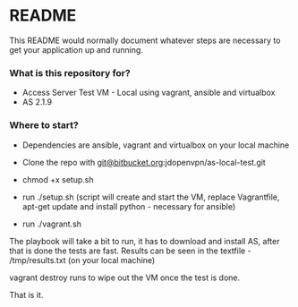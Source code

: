 # README #

This README would normally document whatever steps are necessary to get your application up and running.

### What is this repository for? ###

* Access Server Test VM - Local using vagrant, ansible and virtualbox
* AS 2.1.9

### Where to start? ###

* Dependencies are ansible, vagrant and virtualbox on your local machine

* Clone the repo with git@bitbucket.org:jdopenvpn/as-local-test.git
* chmod +x setup.sh
* run ./setup.sh (script will create and start the VM, replace Vagrantfile, apt-get update and install python - necessary for ansible) 
* run ./vagrant.sh

The playbook will take a bit to run, it has to download and install AS, after that is done the tests are fast.  Results can be seen in the textfile -
/tmp/results.txt (on your local machine)

vagrant destroy runs to wipe out the VM once the test is done.

That is it.
